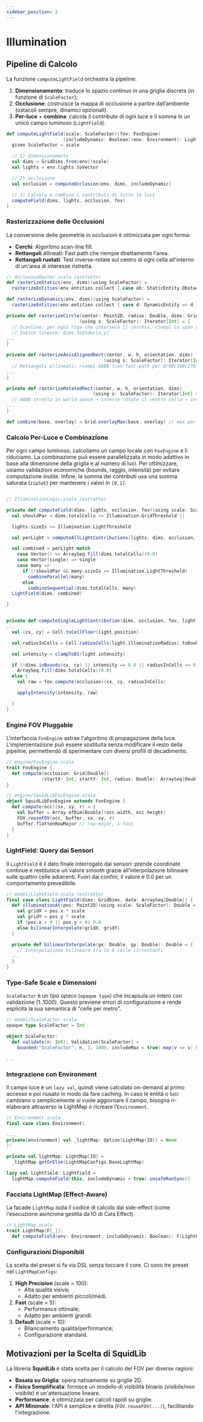 ```yaml
---
sidebar_position: 2
---
```


# Illumination

## Pipeline di Calcolo

La funzione `computeLightField` orchestra la pipeline:

1. **Dimensionamento**: traduce lo spazio continuo in una griglia discreta (in funzione di `ScaleFactor`);
2. **Occlusione**: costruisce la mappa di occlusione a partire dall’ambiente (ostacoli sempre, dinamici opzionali).
3. **Per-luce** + **combina**: calcola il contributo di ogni luce e li somma in un unico campo luminoso (`LightField`).

```scala
def computeLightField(scale: ScaleFactor)(fov: FovEngine)
                     (includeDynamic: Boolean)(env: Environment): LightField = {
  given ScaleFactor = scale

  // 1) dimensionamento
  val dims = GridDims.from(env)(scale)
  val lights = env.lights.toVector

  // 2) occlusione
  val occlusion = computeOcclusion(env, dims, includeDynamic)

  // 3) Calcola e combina i contributi di tutte le luci
  computeField(dims, lights, occlusion, fov)
}
```

### Rasterizzazione delle Occlusioni

La conversione delle geometrie in occlusioni è ottimizzata per ogni forma:

- **Cerchi**: Algoritmo scan-line fill.
- **Rettangoli** allineati: Fast path che riempie direttamente l'area.
- **Rettangoli ruotati**: Test inverse-rotate sul centro di ogni cella all'interno di un'area di interesse ristretta.

```scala
// OcclusionRaster.scala (estratto)
def rasterizeStatics(env, dims)(using ScaleFactor) =
  rasterizeEntities(env.entities.collect { case ob: StaticEntity.Obstacle => ob }, dims)

def rasterizeDynamics(env, dims)(using ScaleFactor) =
  rasterizeEntities(env.entities.collect { case d: DynamicEntity => d }, dims)

private def rasterizeCircle(center: Point2D, radius: Double, dims: GridDims)
                           (using s: ScaleFactor): Iterator[Int] = {
  // Scanline: per ogni riga che interseca il cerchio, riempi lo span [minX,maxX]
  // Indice lineare: dims.toIndex(x,y)
...
}

private def rasterizeAxisAlignedRect(center, w, h, orientation, dims)
                                    (using s: ScaleFactor): Iterator[Int] = {
  // Rettangoli allineati: riempi AABB (con fast-path per 0/90/180/270)
...
}

private def rasterizeRotatedRect(center, w, h, orientation, dims)
                                (using s: ScaleFactor): Iterator[Int] = {
  // AABB stretta in world-space → inverse-rotate il centro cella → inside test
...
}

def combine(base, overlay) = Grid.overlayMax(base, overlay) // max per cella (0/1)
```

### Calcolo Per-Luce e Combinazione

Per ogni campo luminoso, calcoliamo un campo locale con `FovEngine` e li riduciamo. La combinazione può essere
parallelizzata in modo adattivo in base alla dimensione della griglia e al numero di luci.
Per ottimizzare, usiamo validazioni economiche (bounds, raggio, intensità) per evitare computazione inutile.
Infine, la somma dei contributi usa una somma saturata (`zipSat`) per mantenere i valori in `[0,1]`.

```scala

// IlluminationLogic.scala (estratto)

private def computeField(dims, lights, occlusion, fov)(using scale: ScaleFactor): LightField = {
  val shouldPar = dims.totalCells >= Illumination.GridThreshold ||

  lights.sizeIs >= Illumination.LightThreshold

  val perLight = computeAllLightContributions(lights, dims, occlusion, fov, shouldPar)

  val combined = perLight match
    case Vector() => ArraySeq.fill(dims.totalCells)(0.0)
    case Vector(single) => single
    case many =>
      if (!shouldPar && many.sizeIs >= Illumination.LightThreshold)
        combineParallel(many)
      else
        combineSequential(dims.totalCells, many)
  LightField(dims, combined)

}


private def computeSingleLightContribution(dims, occlusion, fov, light)(using scale: ScaleFactor): Field = {
...
  val (cx, cy) = Cell.toCellFloor(light.position)

  val radiusInCells = Cell.radiusCells(light.illuminationRadius).toDouble

  val intensity = clampTo01(light.intensity)

  if (!dims.inBounds(cx, cy) || intensity == 0.0 || radiusInCells <= 0.0)
    ArraySeq.fill(dims.totalCells)(0.0)
  else {
    val raw = fov.compute(occlusion)(cx, cy, radiusInCells)

    applyIntensity(intensity, raw)

  }
}

```

### Engine FOV Pluggable

L'interfaccia `FovEngine` astrae l'algoritmo di propagazione della luce. L'implementazione può essere sostituita senza
modificare il resto della pipeline, permettendo di sperimentare con diversi profili di decadimento.

```scala
// engine/FovEngine.scala
trait FovEngine {
  def compute(occlusion: Grid[Double])
             (startX: Int, startY: Int, radius: Double): ArraySeq[Double]
}

// engine/SquidLibFovEngine.scala
object SquidLibFovEngine extends FovEngine {
  def compute(occ)(sx, sy, r) = {
    val buffer = Array.ofDim[Double](occ.width, occ.height)
    FOV.reuseFOV(occ, buffer, sx, sy, r)
    buffer.flattenRowMajor // row-major, x-fast
  }
}
```

### LightField: Query dai Sensori

Il `LightField` è il dato finale interrogato dai sensori: prende coordinate continue e restituisce un valore _smooth_
grazie all’interpolazione bilineare sulle quattro celle adiacenti. Fuori dai confini, il valore è 0.0 per un
comportamento prevedibile.

```scala
// model/LightField.scala (estratto)
final case class LightField(dims: GridDims, data: ArraySeq[Double]) {
  def illuminationAt(pos: Point2D)(using scale: ScaleFactor): Double = {
    val gridX = pos.x * scale
    val gridY = pos.y * scale
    if (pos.x < 0 || pos.y < 0) 0.0
    else bilinearInterpolate(gridX, gridY)
  }

  private def bilinearInterpolate(gx: Double, gy: Double): Double = {
    // Interpolazione bilineare tra le 4 celle circostanti
  ...
  }
}
```

### Type-Safe Scale e Dimensioni

`ScaleFactor` è un _tipo opaco_ (`opaque type`) che incapsula un intero con validazione (1..1000). Questo previene
errori
di
configurazione e rende esplicita la sua semantica di "celle per metro".

```scala
// model/ScaleFactor.scala
opaque type ScaleFactor = Int

object ScaleFactor:
  def validate(n: Int): Validation[ScaleFactor] =
    bounded("ScaleFactor", n, 1, 1000, includeMax = true).map(v => v: ScaleFactor)

...
```

### Integrazione con Environment

Il campo luce è un `lazy val`, quindi viene calcolato on-demand al primo accesso e poi riusato in modo da fare caching.
In caso le entità o luci cambiano o semplicemente si vuole aggiornare il campo, bisogna ri-elaborare attraverso la
LightMap o ricreare l’`Environment`.

```scala
// Environment.scala
final case class Environment(

...,
private[environment] val _lightMap: Option[LightMap[IO]] = None
):

private val lightMap: LightMap[IO] =
  _lightMap.getOrElse(LightMapConfigs.BaseLightMap)

lazy val lightField: LightField =
  lightMap.computeField(this, includeDynamic = true).unsafeRunSync()
```

### Facciata LightMap (Effect-Aware)

La facade `LightMap` isola il codice di calcolo dai side-effect (come l'esecuzione asincrona gestita da IO di Cats
Effect).

```scala
// LightMap.scala
trait LightMap[F[_]]:
  def computeField(env: Environment, includeDynamic: Boolean): F[LightField]
```

### Configurazioni Disponibili

La scelta del preset si fa via DSL senza toccare il core. Ci sono tre preset nel `LightMapConfigs`:

1. **High Precision** (scale = 100):
    - Alta qualità visiva;
    - Adatto per ambienti piccoli/medi.
2. **Fast** (scale = 5):
    - Performance ottimale;
    - Adatto per ambienti grandi.
3. **Default** (scale = 10):
    - Bilanciamento qualità/performance;
    - Configurazione standard.

## Motivazioni per la Scelta di SquidLib

La libreria **SquidLib** è stata scelta per il calcolo del FOV per diverse ragioni:

* **Basata su Griglia**: opera nativamente su griglie 2D.
* **Fisica Semplificata**: fornisce un modello di visibilità binario (visibile/non visibile) e un'attenuazione lineare.
* **Performance**: è ottimizzata per calcoli rapidi su griglie.
* **API Minimale**: l'API è semplice e diretta (`FOV.reuseFOV(...)`), facilitando l'integrazione.